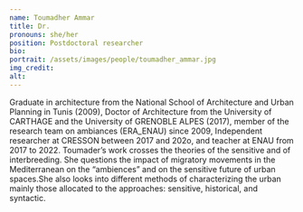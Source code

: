 ```yaml
---
name: Toumadher Ammar
title: Dr.
pronouns: she/her
position: Postdoctoral researcher
bio:
portrait: /assets/images/people/toumadher_ammar.jpg
img_credit:
alt:
---
```

Graduate in architecture from the National School of Architecture and Urban Planning in Tunis (2009), Doctor of Architecture from the University of CARTHAGE and the University of GRENOBLE ALPES (2017), member of the research team on ambiances (ERA_ENAU) since 2009, Independent researcher at CRESSON between 2017 and 202o, and teacher at ENAU from 2017 to 2022. Toumader’s work crosses the theories of the sensitive and of interbreeding. She questions the impact of migratory movements in the Mediterranean on the “ambiences” and on the sensitive future of urban spaces.She also looks into different methods of characterizing the urban mainly those allocated to the approaches: sensitive, historical, and syntactic.